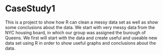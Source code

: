 # CaseStudy1

This is a project to show how R can clean a messy data set as well as show some conclusions about the data. We start with very messy data from the NYC housing board, in which our group was assigned the burough of Queens. We first will start with the data and create useful and useable new data set using R in order to show useful graphs and conclusions about the data.
